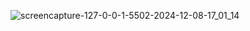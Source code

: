 ![screencapture-127-0-0-1-5502-2024-12-08-17_01_14](https://github.com/user-attachments/assets/6ef07bec-a52b-4083-9787-5cff47f51951)
